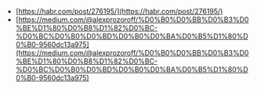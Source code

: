 + [https://habr.com/post/276195/](https://habr.com/post/276195/)
+ [https://medium.com/@alexprozoroff/%D0%B0%D0%BB%D0%B3%D0%BE%D1%80%D0%B8%D1%82%D0%BC-%D0%BC%D0%B0%D0%BD%D0%B0%D0%BA%D0%B5%D1%80%D0%B0-9560dc13a975](https://medium.com/@alexprozoroff/%D0%B0%D0%BB%D0%B3%D0%BE%D1%80%D0%B8%D1%82%D0%BC-%D0%BC%D0%B0%D0%BD%D0%B0%D0%BA%D0%B5%D1%80%D0%B0-9560dc13a975)
